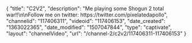 {
    "title": "C2V2",
    "description": "Me playing some Shogun 2 total war!!\n\nFollow me on twitter: https:\/\/twitter.com\/pixelatedapollo",
    "channelid": "117406311",
    "videoid": "117406153",
    "date_created": "1363022365",
    "date_modified": "1507047844",
    "type": "captivate",
    "layout": "channelVideo",
    "url": "\/channel-2\/c2v2\/117406311-117406153"
}